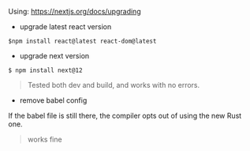 Using: https://nextjs.org/docs/upgrading

- upgrade latest react version

`$npm install react@latest react-dom@latest`

- upgrade next version

`$ npm install next@12`

> Tested both dev and build, and works with no errors.

- remove babel config

If the babel file is still there, the compiler opts out of using the new Rust one.

> works fine